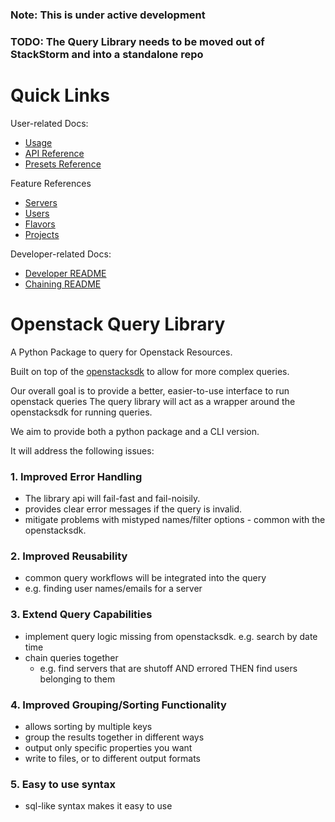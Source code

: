 ### Note: This is under active development
### TODO: The Query Library needs to be moved out of StackStorm and into a standalone repo

# Quick Links

User-related Docs:
  - [Usage](docs/user_docs/USAGE.md)
  - [API Reference](docs/user_docs/API.md)
  - [Presets Reference](docs/developer_docs/PRESETS.md)

Feature References
  - [Servers](docs/user_docs/query_docs/SERVERS.md)
  - [Users](docs/user_docs/query_docs/SERVERS.md)
  - [Flavors](docs/user_docs/query_docs/FLAVORS.md)
  - [Projects](docs/user_docs/query_docs/PROJECTS.md)

 Developer-related Docs:
- [Developer README](docs/developer_docs/OVERVIEW.md)
- [Chaining README](docs/developer_docs/CHAINING.md)


# Openstack Query Library

A Python Package to query for Openstack Resources.

Built on top of the [openstacksdk](https://docs.openstack.org/openstacksdk/latest/) to allow for more complex queries.

Our overall goal is to provide a better, easier-to-use interface to run openstack queries
The query library will act as a wrapper around the openstacksdk for running queries.

We aim to provide both a python package and a CLI version.

It will address the following issues:

### 1. Improved Error Handling
- The library api will fail-fast and fail-noisily.
- provides clear error messages if the query is invalid.
- mitigate problems with mistyped names/filter options - common with the openstacksdk.


### 2. Improved Reusability
- common query workflows will be integrated into the query
- e.g. finding user names/emails for a server


### 3.  Extend Query Capabilities
- implement query logic missing from openstacksdk. e.g. search by date time
- chain queries together
  - e.g. find servers that are shutoff AND errored THEN find users belonging to them


### 4. Improved Grouping/Sorting Functionality
- allows sorting by multiple keys
- group the results together in different ways
- output only specific properties you want
- write to files, or to different output formats


### 5. Easy to use syntax
- sql-like syntax makes it easy to use
